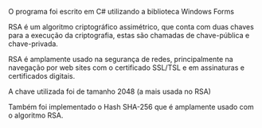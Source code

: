 O programa foi escrito em C# utilizando a biblioteca Windows Forms

RSA é um algoritmo criptográfico assimétrico, que conta com duas chaves para a execução da criptografia, estas são chamadas de chave-pública e chave-privada.

RSA é amplamente usado na segurança de redes, principalmente na navegação por web sites com o certificado SSL/TSL e em assinaturas e certificados digitais.

A chave utilizada foi de tamanho 2048 (a mais usada no RSA)

Também foi implementado o Hash SHA-256 que é amplamente usado com o algoritmo RSA.